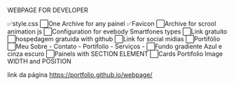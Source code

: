WEBPAGE FOR DEVELOPER

✅style.css
⬜One Archive for any painel
✅Favicon
⬜Archive for scrool animation js
⬜Configuration for evebody Smartfones types 
⬜Link gratuito
⬜hospedagem gratuida with github
⬜Link for social midias
⬜Portifólio
⬜Meu Sobre - Contato - Portifolio - Serviços - 
⬜Fundo gradiente Azul e cinza escuro
⬜Painels with SECTION ELEMENT
⬜Cards Portifolio Image WIDTH and POSITION

link da página 
https://portfolio.github.io/webpage/